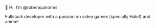 👋 Hi, I’m @rubenquinones

Fullstack developer with a passion on video games (specially Halo!) and anime!

<!---
rubenquinones/rubenquinones is a ✨ special ✨ repository because its `README.md` (this file) appears on your GitHub profile.
You can click the Preview link to take a look at your changes.
--->
